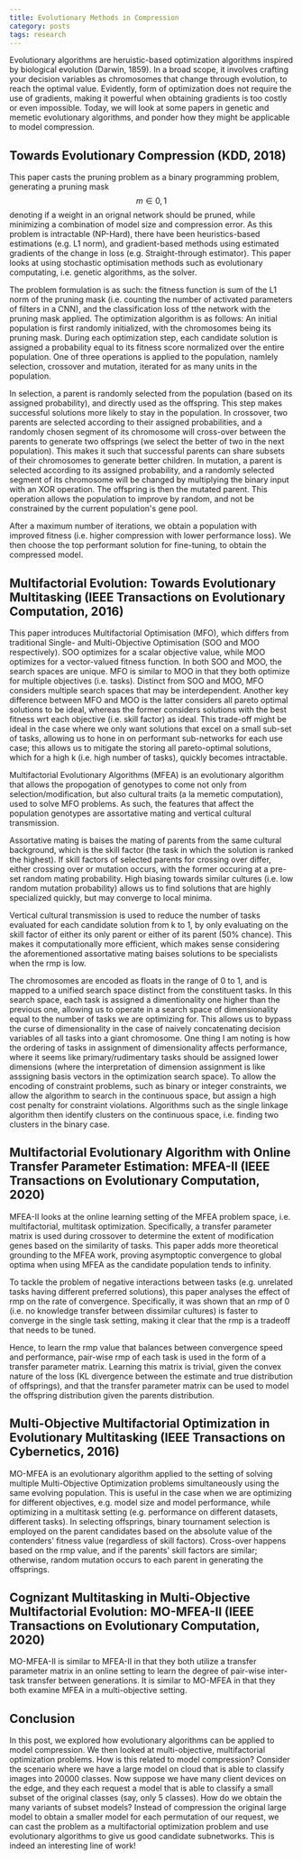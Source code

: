 ```yaml
---
title: Evolutionary Methods in Compression
category: posts
tags: research
---
```


Evolutionary algorithms are heruistic-based optimization algorithms inspired by biological evolution (Darwin, 1859). In a broad scope, it involves crafting your decision variables as chromosomes that change through evolution, to reach the optimal value. Evidently, form of optimization does not require the use of gradients, making it powerful when obtaining gradients is too costly or even impossible. Today, we will look at some papers in genetic and memetic evolutionary algorithms, and ponder how they might be applicable to model compression.

## Towards Evolutionary Compression (KDD, 2018)
This paper casts the pruning problem as a binary programming problem, generating a pruning mask $$m \in {0,1}$$ denoting if a weight in an orignal network should be pruned, while minimizing a combination of model size and compression error. As this problem is intractable (NP-Hard), there have been heuristics-based estimations (e.g. L1 norm), and gradient-based methods using estimated gradients of the change in loss (e.g. Straight-through estimator). This paper looks at using stochastic optimisation methods such as evolutionary computating, i.e. genetic algorithms, as the solver.

The problem formulation is as such: the fitness function is sum of the L1 norm of the pruning mask (i.e. counting the number of activated parameters of filters in a CNN), and the classification loss of tthe network with the pruning mask applied.
The optimization algorithm is as follows: An initial population is first randomly initialized, with the chromosomes being its pruning mask. During each optimization step, each candidate solution is assigned a probability equal to its fitness score normalized over the entire population. One of three operations is applied to the population, namlely selection, crossover and mutation, iterated for as many units in the population.

In selection, a parent is randomly selected from the population (based on its assigned probability), and directly used as the offspring. This step makes successful solutions more likely to stay in the population. In crossover, two parents are selected according to their assigned probabilities, and a randomly chosen segment of its chromosome will cross-over between the parents to generate two offsprings (we select the better of two in the next population). This makes it such that successful parents can share subsets of their chromosomes to generate better children. In mutation, a parent is selected according to its assigned probability, and a randomly selected segment of its chromosome will be changed by multiplying the binary input with an XOR operation. The offspring is then the mutated parent. This operation allows the population to improve by random, and not be constrained by the current population's gene pool.

After a maximum number of iterations, we obtain a population with improved fitness (i.e. higher compression with lower performance loss). We then choose the top performant solution for fine-tuning, to obtain the compressed model.


## Multifactorial Evolution: Towards Evolutionary Multitasking (IEEE Transactions on Evolutionary Computation, 2016)
This paper introduces Multifactorial Optimisation (MFO), which differs from traditional Single- and Multi-Objective Optimisation (SOO and MOO respectively). SOO optimizes for a scalar objective value, while MOO optimizes for a vector-valued fitness function. In both SOO and MOO, the search spaces are unique. MFO is similar to MOO in that they both optimize for multiple objectives (i.e. tasks). Distinct from SOO and MOO, MFO considers multiple search spaces that may be interdependent. Another key difference between MFO and MOO is the latter considers all pareto optimal solutions to be ideal, whereas the former considers solutions with the best fitness wrt each objective (i.e. skill factor) as ideal. This trade-off might be ideal in the case where we only want solutions that excel on a small sub-set of tasks, allowing us to hone in on performant sub-networks for each use case; this allows us to mitigate the storing all pareto-optimal solutions, which for a high k (i.e. high number of tasks), quickly becomes intractable.

Multifactorial Evolutionary Algorithms (MFEA) is an evolutionary algorithm that allows the propogation of genotypes to come not only from selection/modification, but also cultural traits (a la memetic computation), used to solve MFO problems. As such, the features that affect the population genotypes are assortative mating and vertical cultural transmission.

Assortative mating is baises the mating of parents from the same cultural background, which is the skill factor (the task in which the solution is ranked the highest). If skill factors of selected parents for crossing over differ, either crossing over or mutation occurs, with the former occuring at a pre-set random mating probability. High biasing towards similar cultures (i.e. low random mutation probability) allows us to find solutions that are highly specialized quickly, but may converge to local minima.

Vertical cultural transmission is used to reduce the number of tasks evaluated for each candidate solution from k to 1, by only evaluating on the skill factor of either its only parent or either of its parent (50% chance). This makes it computationally more efficient, which makes sense considering the aforementioned assortative mating baises solutions to be specialists when the rmp is low.

The chromosomes are encoded as floats in the range of 0 to 1, and is mapped to a unified search space distinct from the constituent tasks. In this search space, each task is assigned a dimentionality one higher than the previous one, allowing us to operate in a search space of dimensionality equal to the number of tasks we are optimizing for. This allows us to bypass the curse of dimensionality in the case of naively concatenating decision variables of all tasks into a giant chromosome. One thing I am noting is how the ordering of tasks in assignment of dimensionality affects performance, where it seems like primary/rudimentary tasks should be assigned lower dimensions (where the interpretation of dimension assignment is like asssigning basis vectors in the optimization search space). To allow the encoding of constraint problems, such as binary or integer constraints, we allow the algorithm to search in the continuous space, but assign a high cost penalty for constraint violations. Algorithms such as the single linkage algorithm then identify clusters on the continuous space, i.e. finding two clusters in the binary case.

## Multifactorial Evolutionary Algorithm with Online Transfer Parameter Estimation: MFEA-II  (IEEE Transactions on Evolutionary Computation, 2020)
MFEA-II looks at the online learning setting of the MFEA problem space, i.e. multifactorial, multitask optimization. Specifically, a transfer parameter matrix is used during crossover to determine the extent of modification genes based on the similarity of tasks. This paper adds more theoretical grounding to the MFEA work, proving asymptoptic convergence to global optima when using MFEA as the candidate population tends to infinity.

To tackle the problem of negative interactions between tasks (e.g. unrelated tasks having different preferred solutions), this paper analyses the effect of rmp on the rate of convergence. Specifically, it was shown that an rmp of 0 (i.e. no knowledge transfer between dissimilar cultures) is faster to converge in the single task setting, making it clear that the rmp is a tradeoff that needs to be tuned.

Hence, to learn the rmp value that balances between convergence speed and performance, pair-wise rmp of each task is used in the form of a transfer parameter matrix. Learning this matrix is trivial, given the convex nature of the loss (KL divergence between the estimate and true distribution of offsprings), and that the transfer parameter matrix can be used to model the offspring distribution given the parents distribution.

## Multi-Objective Multifactorial Optimization in Evolutionary Multitasking (IEEE Transactions on Cybernetics, 2016)
MO-MFEA is an evolutionary algorithm applied to the setting of solving multiple Multi-Objective Optimization problems simultaneously using the same evolving population. This is useful in the case when we are optimizing for different objectives, e.g. model size and model performance, while optimizing in a multitask setting (e.g. performance on different datasets, different tasks).
In selecting offsprings, binary tournament selection is employed on the parent candidates based on the absolute value of the contenders' fitness value (regardless of skill factors). Cross-over happens based on the rmp value, and if the parents' skill factors are similar; otherwise, random mutation occurs to each parent in generating the offsprings.

## Cognizant Multitasking in Multi-Objective Multifactorial Evolution: MO-MFEA-II (IEEE Transactions on Evolutionary Computation, 2020)
MO-MFEA-II is similar to MFEA-II in that they both utilize a transfer parameter matrix in an online setting to learn the degree of pair-wise inter-task transfer between generations. It is similar to MO-MFEA in that they both examine MFEA in a multi-objective setting.


## Conclusion
In this post, we explored how evolutionary algorithms can be applied to model compression. We then looked at multi-objective, multifactorial optimization problems. How is this related to model compression? Consider the scenario where we have a large model on cloud that is able to classify images into 20000 classes. Now suppose we have many client devices on the edge, and they each request a model that is able to classify a small subset of the original classes (say, only 5 classes). How do we obtain the many variants of subset models? Instead of compression the original large model to obtain a smaller model for each permutation of our request, we can cast the problem as a multifactorial optimization problem and use evolutionary algorithms to give us good candidate subnetworks. This is indeed an interesting line of work!